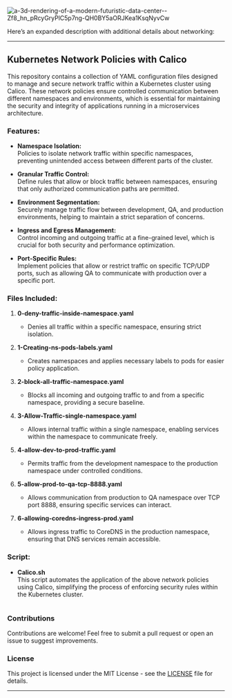 ![a-3d-rendering-of-a-modern-futuristic-data-center--Zf8_hn_pRcyGryPlC5p7ng-QH0BY5aORJKea1KsqNyvCw](https://github.com/user-attachments/assets/6ea61135-120e-49f8-b5fb-29f52980ff8a)

Here’s an expanded description with additional details about networking:

---

## Kubernetes Network Policies with Calico

This repository contains a collection of YAML configuration files designed to manage and secure network traffic within a Kubernetes cluster using Calico. These network policies ensure controlled communication between different namespaces and environments, which is essential for maintaining the security and integrity of applications running in a microservices architecture.

### Features:

- **Namespace Isolation:**  
  Policies to isolate network traffic within specific namespaces, preventing unintended access between different parts of the cluster.

- **Granular Traffic Control:**  
  Define rules that allow or block traffic between namespaces, ensuring that only authorized communication paths are permitted.

- **Environment Segmentation:**  
  Securely manage traffic flow between development, QA, and production environments, helping to maintain a strict separation of concerns.

- **Ingress and Egress Management:**  
  Control incoming and outgoing traffic at a fine-grained level, which is crucial for both security and performance optimization.

- **Port-Specific Rules:**  
  Implement policies that allow or restrict traffic on specific TCP/UDP ports, such as allowing QA to communicate with production over a specific port.

### Files Included:

1. **0-deny-traffic-inside-namespace.yaml**  
   - Denies all traffic within a specific namespace, ensuring strict isolation.

2. **1-Creating-ns-pods-labels.yaml**  
   - Creates namespaces and applies necessary labels to pods for easier policy application.

3. **2-block-all-traffic-namespace.yaml**  
   - Blocks all incoming and outgoing traffic to and from a specific namespace, providing a secure baseline.

4. **3-Allow-Traffic-single-namespace.yaml**  
   - Allows internal traffic within a single namespace, enabling services within the namespace to communicate freely.

5. **4-allow-dev-to-prod-traffic.yaml**  
   - Permits traffic from the development namespace to the production namespace under controlled conditions.

6. **5-allow-prod-to-qa-tcp-8888.yaml**  
   - Allows communication from production to QA namespace over TCP port 8888, ensuring specific services can interact.

7. **6-allowing-coredns-ingress-prod.yaml**  
   - Allows ingress traffic to CoreDNS in the production namespace, ensuring that DNS services remain accessible.

### Script:

- **Calico.sh**  
  This script automates the application of the above network policies using Calico, simplifying the process of enforcing security rules within the Kubernetes cluster.

   ```

### Contributions

Contributions are welcome! Feel free to submit a pull request or open an issue to suggest improvements.

### License

This project is licensed under the MIT License - see the [LICENSE](LICENSE) file for details.

---



